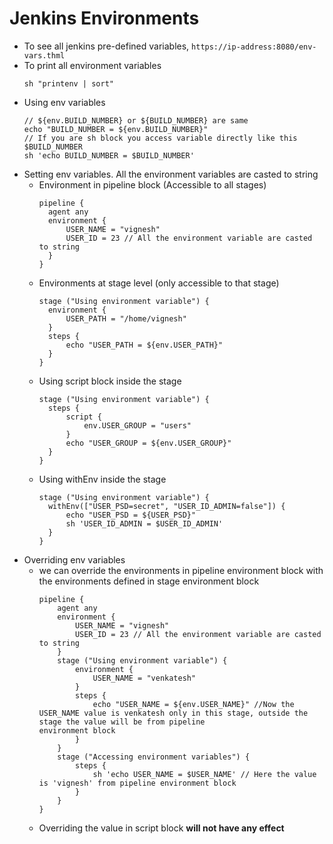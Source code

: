 # Jenkins Environments

* To see all jenkins pre-defined variables, `https://ip-address:8080/env-vars.thml`
* To print all environment variables
  ```
  sh "printenv | sort"
  ```
* Using env variables
  ```
  // ${env.BUILD_NUMBER} or ${BUILD_NUMBER} are same
  echo "BUILD_NUMBER = ${env.BUILD_NUMBER}"
  // If you are sh block you access variable directly like this $BUILD_NUMBER
  sh 'echo BUILD_NUMBER = $BUILD_NUMBER'
  ```
* Setting env variables. All the environment variables are casted to string
  * Environment in pipeline block (Accessible to all stages)
    ```
    pipeline {
      agent any
      environment {
          USER_NAME = "vignesh"
          USER_ID = 23 // All the environment variable are casted to string
      }
    }
    ```
  * Environments at stage level (only accessible to that stage)
    ```
    stage ("Using environment variable") {
      environment {
          USER_PATH = "/home/vignesh"
      }
      steps {
          echo "USER_PATH = ${env.USER_PATH}"
      }
    }
    ```
  * Using script block inside the stage
    ```
    stage ("Using environment variable") {
      steps {
          script {
              env.USER_GROUP = "users"
          }
          echo "USER_GROUP = ${env.USER_GROUP}"
      }
    }
    ```
  * Using withEnv inside the stage
    ```
    stage ("Using environment variable") {
      withEnv(["USER_PSD=secret", "USER_ID_ADMIN=false"]) {
          echo "USER_PSD = ${USER_PSD}"
          sh 'USER_ID_ADMIN = $USER_ID_ADMIN'
      }
    }
    ```
* Overriding env variables
  * we can override the environments in pipeline environment block with the environments defined in stage environment block
    ```
    pipeline {
        agent any
        environment {
            USER_NAME = "vignesh"
            USER_ID = 23 // All the environment variable are casted to string
        }
        stage ("Using environment variable") {
            environment {
                USER_NAME = "venkatesh"
            }
            steps {
                echo "USER_NAME = ${env.USER_NAME}" //Now the USER_NAME value is venkatesh only in this stage, outside the stage the value will be from pipeline                   environment block
            }
        }
        stage ("Accessing environment variables") {
            steps {
                sh 'echo USER_NAME = $USER_NAME' // Here the value is 'vignesh' from pipeline environment block
            }
        }
    }
    ```
  * Overriding the value in script block **will not have any effect**
    ```
    
    ```
  
